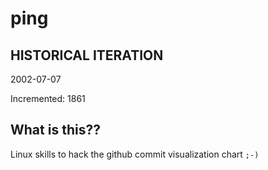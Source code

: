 # ping

## HISTORICAL ITERATION
2002-07-07

Incremented: 1861

## What is this?? 
Linux skills to hack the github commit visualization chart `;-)`
